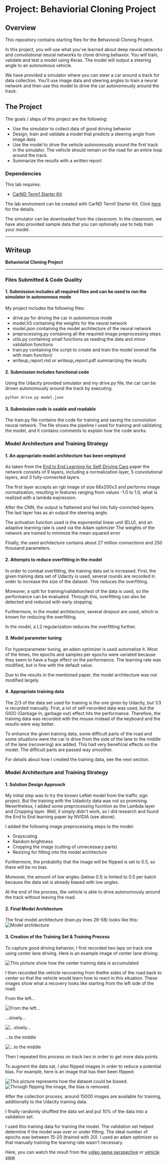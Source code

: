 # Project: Behaviorial Cloning Project

Overview
---
This repository contains starting files for the Behavioral Cloning Project.

In this project, you will use what you've learned about deep neural networks and convolutional neural networks to clone driving behavior. You will train, validate and test a model using Keras. The model will output a steering angle to an autonomous vehicle.

We have provided a simulator where you can steer a car around a track for data collection. You'll use image data and steering angles to train a neural network and then use this model to drive the car autonomously around the track.

The Project
---
The goals / steps of this project are the following:
* Use the simulator to collect data of good driving behavior 
* Design, train and validate a model that predicts a steering angle from image data
* Use the model to drive the vehicle autonomously around the first track in the simulator. The vehicle should remain on the road for an entire loop around the track.
* Summarize the results with a written report

### Dependencies
This lab requires:

* [CarND Term1 Starter Kit](https://github.com/udacity/CarND-Term1-Starter-Kit)

The lab enviroment can be created with CarND Term1 Starter Kit. Click [here](https://github.com/udacity/CarND-Term1-Starter-Kit/blob/master/README.md) for the details.

The simulator can be downloaded from the classroom. In the classroom, we have also provided sample data that you can optionally use to help train your model.

---

Writeup
---

**Behaviorial Cloning Project**

---
### Files Submitted & Code Quality

#### 1. Submission includes all required files and can be used to run the simulator in autonomous mode

My project includes the following files:
* drive.py for driving the car in autonomous mode
* model.h5 containing the weights for the neural network 
* model.json containing the model architecture of the neural network 
* preprocessing.py containing all the required image preprocessing steps
* utils.py containing small functions as reading the data and minor validation functions
* train.py containing the script to create and train the model (overall file with main function)
* writeup_report.md or writeup_report.pdf summarizing the results

#### 2. Submission includes functional code
Using the Udacity provided simulator and my drive.py file, the car can be driven autonomously around the track by executing 
```sh
python drive.py model.json
```

#### 3. Submission code is usable and readable

The train.py file contains the code for training and saving the convolution neural network. The file shows the pipeline I used for training and validating the model, and it contains comments to explain how the code works.

### Model Architecture and Training Strategy

#### 1. An appropriate model architecture has been employed

As taken from the [End to End Learning for Self-Driving Cars](http://images.nvidia.com/content/tegra/automotive/images/2016/solutions/pdf/end-to-end-dl-using-px.pdf) paper the network consists of 9 layers, including a normalization layer, 5 convolutional layers, and 3 fully-connected layers. 

The first layer accepts an rgb image of size 66x200x3 and performs image normalization, resulting in features ranging from values -1.0 to 1.0, what is realized with a lambda expression.

After the CNN, the output is flattened and fed into fully-conncted-layers.
The last layer has as an output the steering angle.

The activation function used is the exponential linear unit (ELU), and an adaptive learning rate is used via the Adam optimizer
The weights of the network are trained to minimize the mean squared error

Finally, the used architecture contains about 27 million connections and 250 thousand parameters.


#### 2. Attempts to reduce overfitting in the model

In order to combat overfitting, the training data set is increased. First, the given training data set of Udacity is used, several rounds are recorded in order to increase the size of the dataset. This reduces the overfitting.

Moreover, a split for training/validation/test of the data is used, so the performance can be evaluated.
Through this, overfitting can also be detected and reduced with early stopping.

Furthermore, in the model architecture, several dropout are used, which is known for reducing the overfitting.

In the model, a L2 regularization reduces the overfitting further.

#### 3. Model parameter tuning

For hyperparameter tuning, an adam optimizer is used automatize it.
Most of the times, the epochs and samples per epochs were variated because they seem to have a huge effect on the performance.
The learning rate was modified, but is fine with the default value.

Due to the results in the mentioned paper, the model architecture was not modified largely.

#### 4. Appropriate training data

The 2/3 of the data set used for training is the one given by Udacity, but 1/3 is recorded manually.
First, a lot of self-recorded data was used, but the GIGO (Garbage In, garbage out) effect hits the performance.
Therefore, the training data was recorded with the mouse instead of the keyboard and the results were way better.

To enhance the given training data, some difficult parts of the road and some situations were the car is drive from the side of the lane to the middle of the lane (recovering) are added. This had very beneficial effects on the model. The difficult parts are passed way smoother.

For details about how I created the training data, see the next section. 

### Model Architecture and Training Strategy

#### 1. Solution Design Approach

My initial step was to try the known LeNet model from the traffic sign project. But the training with the Udadcity data was not so promising. 
Nevertheless, I added some preprocessing fucntion as the Lambda layer and Cropping layer. 
Well, it simply didn't work, so I did research and found the End to End learning paper by NVIDIA (see above).

I added the following image preprocessing steps to the model:
* Grayscaling
* Random brightness
* Cropping the image (cutting of unnecessary parts)
* Resizing for fitting into the model architecture

Furthermore, the probabilty that the image will be flipped is set to 0.5, so there will be no bias.

Moreover, the amount of low angles (below 0.1) is limited to 0.5 per batch because the data set is already biased with low angles.

At the end of the process, the vehicle is able to drive autonomously around the track without leaving the road.

#### 2. Final Model Architecture

The final model architecture (train.py lines 26-58) looks like this:
![Model architecture](doc/neural_network.jpg)


#### 3. Creation of the Training Set & Training Process

To capture good driving behavior, I first recorded two laps on track one using center lane driving. Here is an example image of center lane driving:

![This picture show how the center training data is accumulated](doc/center.jpg)

I then recorded the vehicle recovering from thethe sides of the road back to center so that the vehicle would learn how to react in this situation. These images show what a recovery looks like starting from the left side of the road:

From the left...

![From the left...](doc/moving_1.jpg)

...slowly...

![...slowly...](doc/moving_2.jpg)

...to the middle

![...to the middle](doc/moving_3.jpg)

Then I repeated this process on track two in order to get more data points.

To augment the data sat, I also flipped images in order to reduce a potential bias.
For example, here is an image that has then been flipped:

![This picture represents how the dataset could be biased.](doc/moving_1.jpg)
![Through flipping the image, the bias is removed.](doc/moving_1_flipped.jpg)

After the collection process, around 15000 images are available for training, additionally to the Udacity training data.

I finally randomly shuffled the data set and put 10% of the data into a validation set. 

I used this training data for training the model. The validation set helped determine if the model was over or under fitting. The ideal number of epochs was between 15-20 (trained with 20).
I used an adam optimizer so that manually training the learning rate wasn't necessary.

Here, you can watch the result from the [video game perspective](https://youtu.be/9sIcmBxahaQ) or [vehicle view](doc/vehicle_view.mp4).